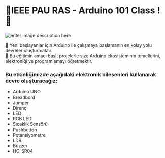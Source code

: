 # 💽IEEE PAU RAS - Arduino 101 Class !🏁

![enter image description here](https://orig01.deviantart.net/76e6/f/2014/110/8/c/arduino_placa_by_keikkun4-d7f9if3.png)

🔹 Yeni başlayanlar için Arduino ile çalışmaya başlamanın en kolay yolu devreler oluşturmaktır.  
🔹 Bu eğitimin amacı basit projelerle size Arduino ekosisteminin temellerini, elektroniği ve programlamayı öğretmektir. 
### Bu etkinliğimizde aşağıdaki elektronik bileşenleri kullanarak devre oluşturacağız:

-   Arduino UNO
-   Breadbord
-   Jumper
-   Direnç
-   LED
-   RGB LED
-   Sıcaklık Sensörü
-   Pushbutton
-   Potansiyometre
-   LDR
-   Buzzer
-   HC-SR04

